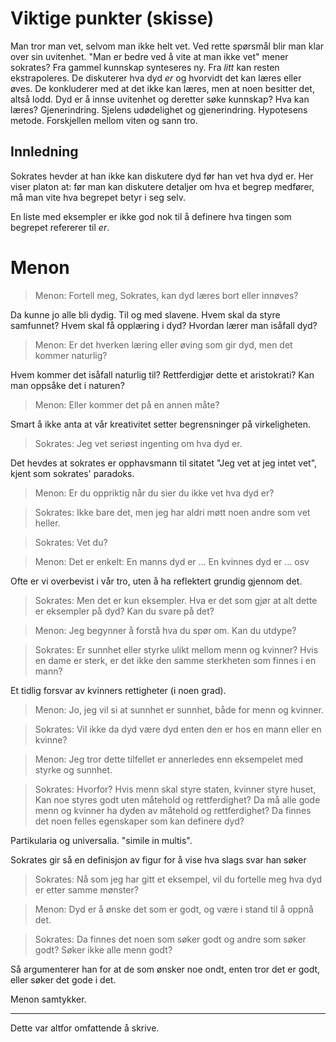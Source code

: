Viktige punkter (skisse)
===============
Man tror man vet, selvom man ikke helt vet.
Ved rette spørsmål blir man klar over sin uvitenhet.
"Man er bedre ved å vite at man ikke vet" mener sokrates?
Fra gammel kunnskap synteseres ny. Fra *litt* kan resten ekstrapoleres.
De diskuterer hva dyd *er* og hvorvidt det kan læres eller øves.
De konkluderer med at det ikke kan læres, men at noen besitter det, altså lodd.
Dyd er å innse uvitenhet og deretter søke kunnskap?
Hva kan læres? Gjenerindring.
Sjelens udødelighet og gjenerindring.
Hypotesens metode.
Forskjellen mellom viten og sann tro.

Innledning
----------
Sokrates hevder at han ikke kan diskutere dyd før han vet hva dyd er.
Her viser platon at: før man kan diskutere detaljer om hva et begrep medfører,
må man vite hva begrepet betyr i seg selv.

En liste med eksempler er ikke god nok til å definere hva tingen som begrepet
refererer til *er*.

Menon
=====
> Menon:
> Fortell meg, Sokrates, kan dyd læres bort eller innøves?

Da kunne jo alle bli dydig.
Til og med slavene.
Hvem skal da styre samfunnet?
Hvem skal få opplæring i dyd?
Hvordan lærer man isåfall dyd?

> Menon:
> Er det hverken læring eller øving som gir dyd, men det kommer naturlig?

Hvem kommer det isåfall naturlig til?
Rettferdigjør dette et aristokrati?
Kan man oppsåke det i naturen?

> Menon:
> Eller kommer det på en annen måte?

Smart å ikke anta at vår kreativitet setter begrensninger på virkeligheten.

> Sokrates:
> Jeg vet seriøst ingenting om hva dyd er.

Det hevdes at sokrates er opphavsmann til sitatet "Jeg vet at jeg intet vet",
kjent som sokrates' paradoks.

> Menon:
> Er du oppriktig når du sier du ikke vet hva dyd er?

> Sokrates:
> Ikke bare det, men jeg har aldri møtt noen andre som vet heller.

> Sokrates:
> Vet du?

> Menon:
> Det er enkelt:
> En manns dyd er ...
> En kvinnes dyd er ...
> osv

Ofte er vi overbevist i vår tro, uten å ha reflektert grundig gjennom det.

> Sokrates:
> Men det er kun eksempler.
> Hva er det som gjør at alt dette er eksempler på dyd?
> Kan du svare på det?

> Menon:
> Jeg begynner å forstå hva du spør om.
> Kan du utdype?

> Sokrates:
> Er sunnhet eller styrke ulikt mellom menn og kvinner?
> Hvis en dame er sterk, er det ikke den samme sterkheten som finnes i en mann?

Et tidlig forsvar av kvinners rettigheter (i noen grad).

> Menon:
> Jo, jeg vil si at sunnhet er sunnhet, både for menn og kvinner.

> Sokrates:
> Vil ikke da dyd være dyd enten den er hos en mann eller en kvinne?

> Menon:
> Jeg tror dette tilfellet er annerledes enn eksempelet med styrke og sunnhet.

> Sokrates:
> Hvorfor?
> Hvis menn skal styre staten, kvinner styre huset,
> Kan noe styres godt uten måtehold og rettferdighet?
> Da må alle gode menn og kvinner ha dyden av måtehold og rettferdighet?
> Da finnes det noen felles egenskaper som kan definere dyd?

Partikularia og universalia.
"simile in multis".

Sokrates gir så en definisjon av figur for å vise hva slags svar han søker

> Sokrates:
> Nå som jeg har gitt et eksempel,
> vil du fortelle meg hva dyd er etter samme mønster?

> Menon:
> Dyd er å ønske det som er godt, og være i stand til å oppnå det.

> Sokrates:
> Da finnes det noen som søker godt og andre som søker godt?
> Søker ikke alle menn godt?

Så argumenterer han for at de som ønsker noe ondt, enten tror det er godt,
eller søker det gode i det.

Menon samtykker.

___

Dette var altfor omfattende å skrive.
